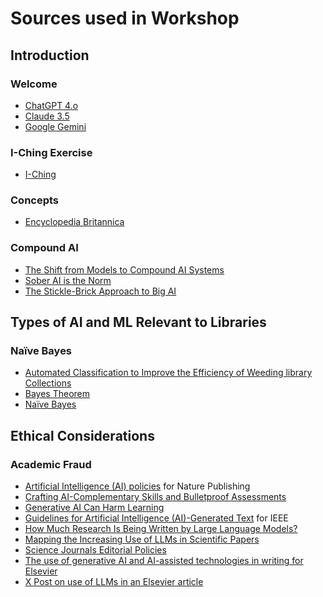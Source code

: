 # Sources used in Workshop

## Introduction

### Welcome
- [ChatGPT 4.o](https://chatgpt.com/)
- [Claude 3.5](https://claude.ai/)
- [Google Gemini](https://gemini.google.com)

### I-Ching Exercise
- [I-Ching](https://www.ichingonline.net/)

### Concepts
- [Encyclopedia Britannica](https://www.britannica.com/technology/artificial-intelligence)

### Compound AI
- [The Shift from Models to Compound AI Systems](https://bair.berkeley.edu/blog/2024/02/18/compound-ai-systems/)
- [Sober AI is the Norm](https://www.dbreunig.com/2024/06/12/sober-ai-is-the-norm.html)
- [The Stickle-Brick Approach to Big AI](https://spectrum.ieee.org/large-language-models)

## Types of AI and ML Relevant to Libraries
### Naïve Bayes
- [Automated Classification to Improve the Efficiency of Weeding library Collections](https://scholarworks.sjsu.edu/cgi/viewcontent.cgi?article=8375&context=etd_theses)
- [Bayes Theorem](https://www.investopedia.com/terms/b/bayes-theorem.asp)
- [Naïve Bayes](https://www.ibm.com/topics/naive-bayes)


## Ethical Considerations

### Academic Fraud
- [Artificial Intelligence (AI) policies](https://www.nature.com/nature-portfolio/editorial-policies/ai) for Nature Publishing
- [Crafting AI-Complementary Skills and Bulletproof Assessments](https://www.ggd.world/p/crafting-ai-complementary-skills)
- [Generative AI Can Harm Learning](https://papers.ssrn.com/sol3/papers.cfm?abstract_id=4895486)
- [Guidelines for Artificial Intelligence (AI)-Generated Text](https://journals.ieeeauthorcenter.ieee.org/become-an-ieee-journal-author/publishing-ethics/guidelines-and-policies/submission-and-peer-review-policies/#ai-generated-text) for IEEE
- [How Much Research Is Being Written by Large Language Models?](https://hai.stanford.edu/news/how-much-research-being-written-large-language-models)
- [Mapping the Increasing Use of LLMs in Scientific Papers](https://arxiv.org/abs/2404.01268)
- [Science Journals Editorial Policies](https://www.science.org/content/page/science-journals-editorial-policies)
- [The use of generative AI and AI-assisted technologies in writing for Elsevier](https://www.elsevier.com/about/policies-and-standards/the-use-of-generative-ai-and-ai-assisted-technologies-in-writing-for-elsevier)
- [X Post on use of LLMs in an Elsevier article](https://x.com/gcabanac/status/1767574447337124290?s=20)

